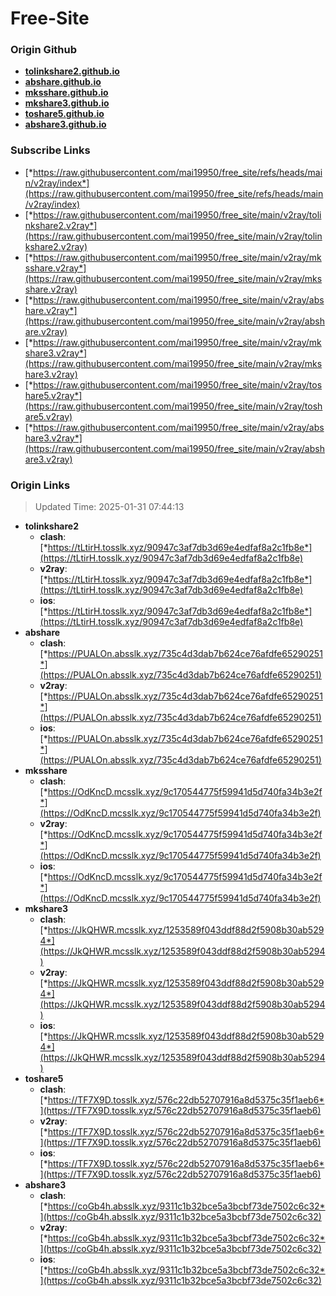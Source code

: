 # Free-Site

### Origin Github

- [**tolinkshare2.github.io**](https://github.com/tolinkshare2/tolinkshare2.github.io)
- [**abshare.github.io**](https://github.com/abshare/abshare.github.io)
- [**mksshare.github.io**](https://github.com/mksshare/mksshare.github.io)
- [**mkshare3.github.io**](https://github.com/mkshare3/mkshare3.github.io)
- [**toshare5.github.io**](https://github.com/toshare5/toshare5.github.io)
- [**abshare3.github.io**](https://github.com/abshare3/abshare3.github.io)

### Subscribe Links

- [*https://raw.githubusercontent.com/mai19950/free_site/refs/heads/main/v2ray/index*](https://raw.githubusercontent.com/mai19950/free_site/refs/heads/main/v2ray/index)
- [*https://raw.githubusercontent.com/mai19950/free_site/main/v2ray/tolinkshare2.v2ray*](https://raw.githubusercontent.com/mai19950/free_site/main/v2ray/tolinkshare2.v2ray)
- [*https://raw.githubusercontent.com/mai19950/free_site/main/v2ray/mksshare.v2ray*](https://raw.githubusercontent.com/mai19950/free_site/main/v2ray/mksshare.v2ray)
- [*https://raw.githubusercontent.com/mai19950/free_site/main/v2ray/abshare.v2ray*](https://raw.githubusercontent.com/mai19950/free_site/main/v2ray/abshare.v2ray)
- [*https://raw.githubusercontent.com/mai19950/free_site/main/v2ray/mkshare3.v2ray*](https://raw.githubusercontent.com/mai19950/free_site/main/v2ray/mkshare3.v2ray)
- [*https://raw.githubusercontent.com/mai19950/free_site/main/v2ray/toshare5.v2ray*](https://raw.githubusercontent.com/mai19950/free_site/main/v2ray/toshare5.v2ray)
- [*https://raw.githubusercontent.com/mai19950/free_site/main/v2ray/abshare3.v2ray*](https://raw.githubusercontent.com/mai19950/free_site/main/v2ray/abshare3.v2ray)

### Origin Links

> Updated Time: 2025-01-31 07:44:13

- **tolinkshare2**
  - **clash**: [*https://tLtirH.tosslk.xyz/90947c3af7db3d69e4edfaf8a2c1fb8e*](https://tLtirH.tosslk.xyz/90947c3af7db3d69e4edfaf8a2c1fb8e)
  - **v2ray**: [*https://tLtirH.tosslk.xyz/90947c3af7db3d69e4edfaf8a2c1fb8e*](https://tLtirH.tosslk.xyz/90947c3af7db3d69e4edfaf8a2c1fb8e)
  - **ios**: [*https://tLtirH.tosslk.xyz/90947c3af7db3d69e4edfaf8a2c1fb8e*](https://tLtirH.tosslk.xyz/90947c3af7db3d69e4edfaf8a2c1fb8e)
- **abshare**
  - **clash**: [*https://PUALOn.absslk.xyz/735c4d3dab7b624ce76afdfe65290251*](https://PUALOn.absslk.xyz/735c4d3dab7b624ce76afdfe65290251)
  - **v2ray**: [*https://PUALOn.absslk.xyz/735c4d3dab7b624ce76afdfe65290251*](https://PUALOn.absslk.xyz/735c4d3dab7b624ce76afdfe65290251)
  - **ios**: [*https://PUALOn.absslk.xyz/735c4d3dab7b624ce76afdfe65290251*](https://PUALOn.absslk.xyz/735c4d3dab7b624ce76afdfe65290251)
- **mksshare**
  - **clash**: [*https://OdKncD.mcsslk.xyz/9c170544775f59941d5d740fa34b3e2f*](https://OdKncD.mcsslk.xyz/9c170544775f59941d5d740fa34b3e2f)
  - **v2ray**: [*https://OdKncD.mcsslk.xyz/9c170544775f59941d5d740fa34b3e2f*](https://OdKncD.mcsslk.xyz/9c170544775f59941d5d740fa34b3e2f)
  - **ios**: [*https://OdKncD.mcsslk.xyz/9c170544775f59941d5d740fa34b3e2f*](https://OdKncD.mcsslk.xyz/9c170544775f59941d5d740fa34b3e2f)
- **mkshare3**
  - **clash**: [*https://JkQHWR.mcsslk.xyz/1253589f043ddf88d2f5908b30ab5294*](https://JkQHWR.mcsslk.xyz/1253589f043ddf88d2f5908b30ab5294)
  - **v2ray**: [*https://JkQHWR.mcsslk.xyz/1253589f043ddf88d2f5908b30ab5294*](https://JkQHWR.mcsslk.xyz/1253589f043ddf88d2f5908b30ab5294)
  - **ios**: [*https://JkQHWR.mcsslk.xyz/1253589f043ddf88d2f5908b30ab5294*](https://JkQHWR.mcsslk.xyz/1253589f043ddf88d2f5908b30ab5294)
- **toshare5**
  - **clash**: [*https://TF7X9D.tosslk.xyz/576c22db52707916a8d5375c35f1aeb6*](https://TF7X9D.tosslk.xyz/576c22db52707916a8d5375c35f1aeb6)
  - **v2ray**: [*https://TF7X9D.tosslk.xyz/576c22db52707916a8d5375c35f1aeb6*](https://TF7X9D.tosslk.xyz/576c22db52707916a8d5375c35f1aeb6)
  - **ios**: [*https://TF7X9D.tosslk.xyz/576c22db52707916a8d5375c35f1aeb6*](https://TF7X9D.tosslk.xyz/576c22db52707916a8d5375c35f1aeb6)
- **abshare3**
  - **clash**: [*https://coGb4h.absslk.xyz/9311c1b32bce5a3bcbf73de7502c6c32*](https://coGb4h.absslk.xyz/9311c1b32bce5a3bcbf73de7502c6c32)
  - **v2ray**: [*https://coGb4h.absslk.xyz/9311c1b32bce5a3bcbf73de7502c6c32*](https://coGb4h.absslk.xyz/9311c1b32bce5a3bcbf73de7502c6c32)
  - **ios**: [*https://coGb4h.absslk.xyz/9311c1b32bce5a3bcbf73de7502c6c32*](https://coGb4h.absslk.xyz/9311c1b32bce5a3bcbf73de7502c6c32)
